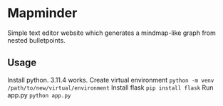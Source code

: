 # Mapminder
Simple text editor website which generates a mindmap-like graph from nested bulletpoints.

## Usage
Install python. 3.11.4 works.
Create virtual environment
```python -m venv /path/to/new/virtual/environment```
Install flask
```pip install flask```
Run app.py
```python app.py```
